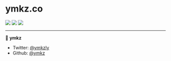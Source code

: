 # ymkz.co

[![](https://github.com/ymkz/ymkz.co/workflows/check-pull-request/badge.svg)](https://github.com/ymkz/ymkz.co/actions?query=workflow%3A"check-pull-request")
[![](https://github.com/ymkz/ymkz.co/workflows/healthcheck-master/badge.svg)](https://github.com/ymkz/ymkz.co/actions?query=workflow%3A"healthcheck-master")
[![](https://github.com/ymkz/ymkz.co/workflows/remove-stale-deployment/badge.svg)](https://github.com/ymkz/ymkz.co/actions?query=workflow%3A"remove-stale-deployment")

---

👤 **ymkz**

- Twitter: [@ymkzly](https://twitter.com/ymkzly)
- Github: [@ymkz](https://github.com/ymkz)
